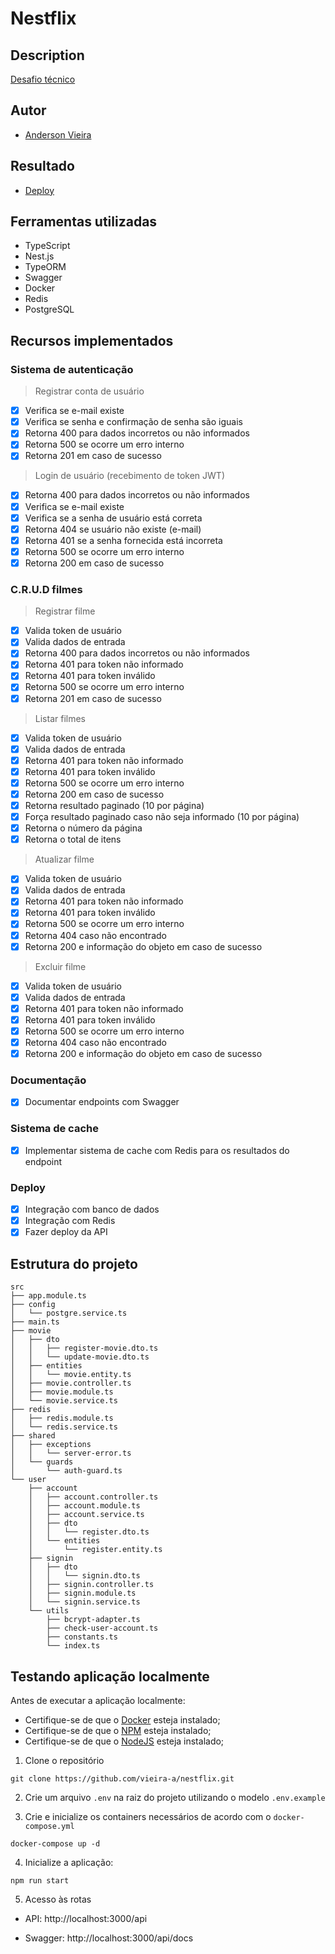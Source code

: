 <p align="center">
  <h1>Nestflix</h1>
</p>

## Description

[Desafio técnico](https://github.com/MKS-desenvolvimento-de-sistemas/mks-backend-challenge)

## Autor

- [Anderson Vieira](https://linkedin.com/in/vieira-a)

## Resultado

- [Deploy](https://stormy-pig-sandals.cyclic.app/api/docs)

## Ferramentas utilizadas

- TypeScript
- Nest.js
- TypeORM
- Swagger
- Docker
- Redis
- PostgreSQL

## Recursos implementados

### Sistema de autenticação

> Registrar conta de usuário

- [x] Verifica se e-mail existe
- [x] Verifica se senha e confirmação de senha são iguais
- [x] Retorna 400 para dados incorretos ou não informados
- [x] Retorna 500 se ocorre um erro interno
- [x] Retorna 201 em caso de sucesso
 
> Login de usuário (recebimento de token JWT)

- [x] Retorna 400 para dados incorretos ou não informados
- [x] Verifica se e-mail existe
- [x] Verifica se a senha de usuário está correta
- [x] Retorna 404 se usuário não existe (e-mail)
- [x] Retorna 401 se a senha fornecida está incorreta
- [x] Retorna 500 se ocorre um erro interno
- [x] Retorna 200 em caso de sucesso
  
### C.R.U.D filmes

> Registrar filme
 
- [x] Valida token de usuário
- [x] Valida dados de entrada
- [x] Retorna 400 para dados incorretos ou não informados
- [x] Retorna 401 para token não informado
- [x] Retorna 401 para token inválido
- [x] Retorna 500 se ocorre um erro interno
- [x] Retorna 201 em caso de sucesso
 
> Listar filmes
 
- [x] Valida token de usuário
- [x] Valida dados de entrada
- [x] Retorna 401 para token não informado
- [x] Retorna 401 para token inválido
- [x] Retorna 500 se ocorre um erro interno
- [x] Retorna 200 em caso de sucesso
- [x] Retorna resultado paginado (10 por página)
- [x] Força resultado paginado caso não seja informado (10 por página)
- [x] Retorna o número da página
- [x] Retorna o total de itens

> Atualizar filme

- [x] Valida token de usuário
- [x] Valida dados de entrada
- [x] Retorna 401 para token não informado
- [x] Retorna 401 para token inválido
- [x] Retorna 500 se ocorre um erro interno
- [x] Retorna 404 caso não encontrado
- [x] Retorna 200 e informação do objeto em caso de sucesso

> Excluir filme

- [x] Valida token de usuário
- [x] Valida dados de entrada
- [x] Retorna 401 para token não informado
- [x] Retorna 401 para token inválido
- [x] Retorna 500 se ocorre um erro interno
- [x] Retorna 404 caso não encontrado
- [x] Retorna 200 e informação do objeto em caso de sucesso

### Documentação

- [x] Documentar endpoints com Swagger

### Sistema de cache

- [x] Implementar sistema de cache com Redis para os resultados do endpoint

### Deploy

- [x] Integração com banco de dados
- [x] Integração com Redis
- [x] Fazer deploy da API

## Estrutura do projeto

```
src
├── app.module.ts
├── config
│   └── postgre.service.ts
├── main.ts
├── movie
│   ├── dto
│   │   ├── register-movie.dto.ts
│   │   └── update-movie.dto.ts
│   ├── entities
│   │   └── movie.entity.ts
│   ├── movie.controller.ts
│   ├── movie.module.ts
│   └── movie.service.ts
├── redis
│   ├── redis.module.ts
│   └── redis.service.ts
├── shared
│   ├── exceptions
│   │   └── server-error.ts
│   └── guards
│       └── auth-guard.ts
└── user
    ├── account
    │   ├── account.controller.ts
    │   ├── account.module.ts
    │   ├── account.service.ts
    │   ├── dto
    │   │   └── register.dto.ts
    │   └── entities
    │       └── register.entity.ts
    ├── signin
    │   ├── dto
    │   │   └── signin.dto.ts
    │   ├── signin.controller.ts
    │   ├── signin.module.ts
    │   └── signin.service.ts
    └── utils
        ├── bcrypt-adapter.ts
        ├── check-user-account.ts
        ├── constants.ts
        └── index.ts
```

## Testando aplicação localmente

Antes de executar a aplicação localmente:

- Certifique-se de que o [Docker](https://www.docker.com/) esteja instalado;
- Certifique-se de que o [NPM](https://www.npmjs.com/) esteja instalado;
- Certifique-se de que o [NodeJS](https://nodejs.org/en/download) esteja instalado;

1. Clone o repositório

```
git clone https://github.com/vieira-a/nestflix.git
```

2. Crie um arquivo `.env` na raiz do projeto utilizando o modelo `.env.example`

3. Crie e inicialize os containers necessários de acordo com o `docker-compose.yml`

```
docker-compose up -d
```

4. Inicialize a aplicação:

```
npm run start  
```

5. Acesso às rotas 

- API: http://localhost:3000/api

- Swagger: http://localhost:3000/api/docs

